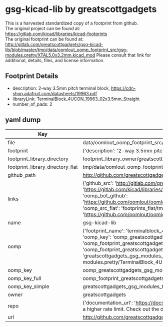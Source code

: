 # gsg-kicad-lib by greatscottgadgets  
This is a harvested standardized copy of a footprint from github.  
The original project can be found at:  
https://gitlab.com/kicad/libraries/kicad-footprints  
The original footprint can be found at:
http://gitlab.com/greatscottgadgets/gsg-kicad-lib/blob/master/tmp/data/oomlout_oomp_footprint_src/gsg-modules.pretty/XTAL5.0x3.2mm.kicad_mod
Please consult that link for additional, details, files, and license information.  
## Footprint Details
* description: 2-way 3.5mm pitch terminal block, https://cdn-shop.adafruit.com/datasheets/19963.pdf  
* libraryLink: TerminalBlock_4UCON_19963_02x3.5mm_Straight  
* number_of_pads: 2  
## yaml dump  
| Key | Value |  
| --- | --- |  
| file | data/oomlout_oomp_footprint_src/gsg-kicad-lib/gsg-modules.pretty/TerminalBlock_4UCON_19963_02x3.5mm_Straight.kicad_mod |  
| footprint | {'description': '2-way 3.5mm pitch terminal block, https://cdn-shop.adafruit.com/datasheets/19963.pdf', 'libraryLink': 'TerminalBlock_4UCON_19963_02x3.5mm_Straight', 'number_of_pads': 2} |  
| footprint_library_directory | footprint_library_owner/greatscottgadgets_gsg-kicad-lib |  
| footprint_library_directory_flat | tmp/data/oomlout_oomp_footprint_src/footprints_flat/greatscottgadgets_gsg_modules_terminalblock_4ucon_19963_02x3_5mm_straight/working |  
| github_path | http://github.com/greatscottgadgets/gsg-kicad-lib/blob/master/tmp/data/oomlout_oomp_footprint_src/gsg-modules.pretty/TerminalBlock_4UCON_19963_02x3.5mm_Straight.kicad_mod |  
| links | {'github_src': 'http://gitlab.com/greatscottgadgets/gsg-kicad-lib/blob/master/tmp/data/oomlout_oomp_footprint_src/gsg-modules.pretty/XTAL5.0x3.2mm.kicad_mod', 'github_src_repo': 'https://gitlab.com/kicad/libraries/kicad-footprints', 'oomp_bot': 'tmp/data/oomlout_oomp_footprint_src/footprints/greatscottgadgets_gsg_modules_terminalblock_4ucon_19963_02x3_5mm_straight/working', 'oomp_bot_github': 'https://github.com/oomlout/oomlout_oomp_footprint_bot/tree/main/tmp/data/oomlout_oomp_footprint_src/footprints/greatscottgadgets_gsg_modules_terminalblock_4ucon_19963_02x3_5mm_straight/working', 'oomp_src_flat': 'footprints_flat/tmp/data/oomlout_oomp_footprint_src/footprints_flat/greatscottgadgets_gsg_modules_terminalblock_4ucon_19963_02x3_5mm_straight/working', 'oomp_src_flat_github': 'https://github.com/oomlout/oomlout_oomp_footprint_src/tree/main/tmp/data/oomlout_oomp_footprint_src/footprints_flat/greatscottgadgets_gsg_modules_terminalblock_4ucon_19963_02x3_5mm_straight/working'} |  
| name | gsg-kicad-lib |  
| oomp | {'footprint_name': 'terminalblock_4ucon_19963_02x3_5mm_straight', 'library_name': 'gsg_modules', 'md5': 'c728b10535af7cf2d7cf5380b5c65faa', 'md5_10': 'c728b10535', 'md5_5': 'c728b', 'md5_6': 'c728b1', 'oomp_key': 'oomp_greatscottgadgets_gsg_modules_terminalblock_4ucon_19963_02x3_5mm_straight', 'oomp_key_extra': 'oomp_footprint_greatscottgadgets_gsg_modules_terminalblock_4ucon_19963_02x3_5mm_straight', 'oomp_key_full': 'oomp_footprint_greatscottgadgets_gsg_modules_terminalblock_4ucon_19963_02x3_5mm_straight_c728b1', 'oomp_key_simple': 'greatscottgadgets_gsg_modules_terminalblock_4ucon_19963_02x3_5mm_straight', 'original_filename': 'data/oomlout_oomp_footprint_src/gsg-kicad-lib/gsg-modules.pretty/TerminalBlock_4UCON_19963_02x3.5mm_Straight.kicad_mod', 'owner_name': 'greatscottgadgets'} |  
| oomp_key | oomp_greatscottgadgets_gsg_modules_terminalblock_4ucon_19963_02x3_5mm_straight |  
| oomp_key_full | oomp_footprint_greatscottgadgets_gsg_modules_terminalblock_4ucon_19963_02x3_5mm_straight |  
| oomp_key_simple | greatscottgadgets_gsg_modules_terminalblock_4ucon_19963_02x3_5mm_straight |  
| owner | greatscottgadgets |  
| repo | {'documentation_url': 'https://docs.github.com/rest/overview/resources-in-the-rest-api#rate-limiting', 'message': "API rate limit exceeded for 84.66.142.224. (But here's the good news: Authenticated requests get a higher rate limit. Check out the documentation for more details.)"} |  
| url | http://github.com/greatscottgadgets/gsg-kicad-lib |  

